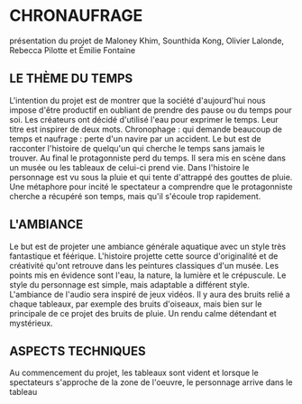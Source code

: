 # CHRONAUFRAGE
présentation du projet de Maloney Khim, Sounthida Kong, Olivier Lalonde, Rebecca Pilotte et Émilie Fontaine 
## LE THÈME DU TEMPS
L'intention du projet est de montrer que la société d'aujourd'hui nous impose d'être productif en oubliant de prendre des pause ou du temps pour soi. Les créateurs ont décidé d'utilisé l'eau pour exprimer le temps. Leur titre est inspirer de deux mots. Chronophage : qui demande beaucoup de temps et naufrage : perte d'un navire par un accident. Le but est de racconter l'histoire de quelqu'un qui cherche le temps sans jamais le trouver. Au final le protagonniste perd du temps. Il sera mis en scène dans un musée ou les tableaux de celui-ci prend vie. Dans l'histoire le personnage est vu sous la pluie et qui tente d'attrappé des gouttes de pluie. Une métaphore pour incité le spectateur a comprendre que le protagonniste cherche a récupéré son temps, mais qu'il s'écoule trop rapidement.  
## L'AMBIANCE
Le but est de projeter une ambiance générale aquatique avec un style très fantastique et féérique. L'histoire projette cette source d'originalité et de créativité qu'ont retrouve dans les peintures classiques d'un musée. Les points mis en évidence sont l'eau, la nature, la lumière et le crépuscule. Le style du personnage est simple, mais adaptable a différent style. L'ambiance de l'audio sera inspiré de jeux vidéos. Il y aura des bruits relié a chaque tableaux, par exemple des bruits d'oiseaux, mais bien sur le principale de ce projet des bruits de pluie. Un rendu calme détendant et mystérieux. 
## ASPECTS TECHNIQUES
Au commencement du projet, les tableaux sont vident et lorsque le spectateurs s'approche de la zone de l'oeuvre, le personnage arrive dans le tableau                                                                                                                                                                                                     
